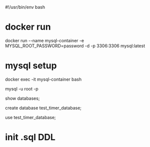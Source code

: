 #!/usr/bin/env bash

# docker run
docker run --name mysql-container -e MYSQL_ROOT_PASSWORD=password -d -p 3306:3306 mysql:latest

# mysql setup
docker exec -it mysql-container bash

mysql -u root -p

show databases;

create database test_timer_database;

use test_timer_database;

# init .sql DDL